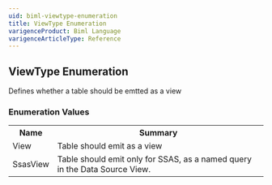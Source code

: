 ```yaml
---
uid: biml-viewtype-enumeration
title: ViewType Enumeration
varigenceProduct: Biml Language
varigenceArticleType: Reference
---
```


## ViewType Enumeration<div class="LanguageSummary"><div class ="SummaryItem">Defines whether a table should be emtted as a view</div></div><div class="EnumValueGroup">### Enumeration Values<table id="EnumValue" class="MemberList"><tbody><tr><th class="MemberNameColumnHeader">Name</th><th class="MemberSummaryColumnHeader">Summary</th></tr><tr class="cd0"><td class="MemberName">View</td><td class="MemberSummary"><div class ="SummaryItem">Table should emit as a view</div> </td></tr><tr class="cd1"><td class="MemberName">SsasView</td><td class="MemberSummary"><div class ="SummaryItem">Table should emit only for SSAS, as a named query in the Data Source View.</div> </td></tr></tbody></table></div>